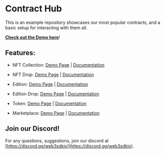 # Contract Hub

This is an example repository showcases our most popular contracts, and a basic setup for interacting with them all.

**[Check out the Demo here](https://contract-hub.web3sdkio-example.com)**!

## Features:

- NFT Collection: [Demo Page](https://contract-hub.vercel.app/nft-collection) | [Documentation](https://portal.web3sdk.io/pre-built-contracts/nft-collection)

- NFT Drop: [Demo Page](https://contract-hub.vercel.app/nft-drop) | [Documentation](https://portal.web3sdk.io/pre-built-contracts/nft-drop)

- Edition: [Demo Page](https://contract-hub.vercel.app/edition) | [Documentation](https://portal.web3sdk.io/pre-built-contracts/edition)

- Edition Drop: [Demo Page](https://contract-hub.vercel.app/edition-drop) | [Documentation](https://portal.web3sdk.io/pre-built-contracts/edition-drop)

- Token: [Demo Page](https://contract-hub.vercel.app/token) | [Documentation](https://portal.web3sdk.io/pre-built-contracts/token)

- Marketplace: [Demo Page](https://contract-hub.vercel.app/marketplace) | [Documentation](https://portal.web3sdk.io/pre-built-contracts/marketplace)

## Join our Discord!

For any questions, suggestions, join our discord at [https://discord.gg/web3sdkio](https://discord.gg/web3sdkio).
